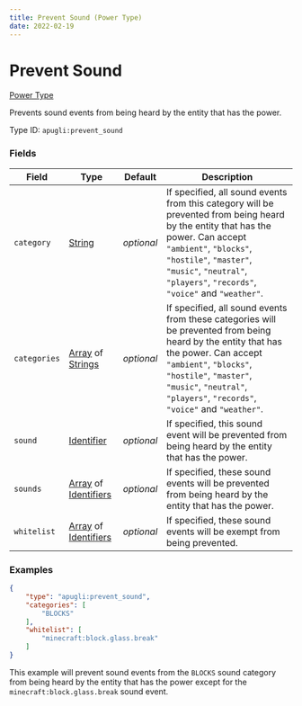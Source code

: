 ```yaml
---
title: Prevent Sound (Power Type)
date: 2022-02-19
---
```


# Prevent Sound

[Power Type](../power_types.md)

Prevents sound events from being heard by the entity that has the power.

Type ID: `apugli:prevent_sound`


### Fields

Field | Type | Default | Description
------|------|---------|------------
`category` | [String](https://origins.readthedocs.io/en/latest/types/data_types/string/) | *optional* | If specified, all sound events from this category will be prevented from being heard by the entity that has the power. Can accept `"ambient"`, `"blocks"`, `"hostile"`, `"master"`, `"music"`, `"neutral"`, `"players"`, `"records"`, `"voice"` and `"weather"`.
`categories` | [Array](https://origins.readthedocs.io/en/latest/types/data_types/array/) of [Strings](https://origins.readthedocs.io/en/latest/types/data_types/string/) | *optional* | If specified, all sound events from these categories will be prevented from being heard by the entity that has the power. Can accept `"ambient"`, `"blocks"`, `"hostile"`, `"master"`, `"music"`, `"neutral"`, `"players"`, `"records"`, `"voice"` and `"weather"`.
`sound` | [Identifier](https://origins.readthedocs.io/en/latest/types/data_types/identifier/) | *optional* | If specified, this sound event will be prevented from being heard by the entity that has the power.
`sounds` | [Array](https://origins.readthedocs.io/en/latest/types/data_types/array/) of [Identifiers](https://origins.readthedocs.io/en/latest/types/data_types/identifier/) | *optional* | If specified, these sound events will be prevented from being heard by the entity that has the power.
`whitelist` | [Array](https://origins.readthedocs.io/en/latest/types/data_types/array/) of [Identifiers](https://origins.readthedocs.io/en/latest/types/data_types/identifier/) | *optional* | If specified, these sound events will be exempt from being prevented.


### Examples

```json
{
    "type": "apugli:prevent_sound",
    "categories": [
        "BLOCKS"
    ],
    "whitelist": [
        "minecraft:block.glass.break"
    ]
}
```

This example will prevent sound events from the `BLOCKS` sound category from being heard by the entity that has the power except for the `minecraft:block.glass.break` sound event.
